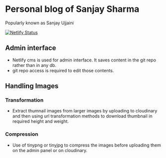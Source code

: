 # Personal blog of Sanjay Sharma

Popularly known as Sanjay Ujjaini

[![Netlify Status](https://api.netlify.com/api/v1/badges/dbc3d738-c943-4eea-ac60-b3df52c95b2a/deploy-status)](https://app.netlify.com/sites/photoarts/deploys)

## Admin interface

- Netlify cms is used for admin interface. It saves content in the git repo rather than in any db.
- git repo access is required to edit those contents.

## Handling Images

### Transformation

- Extract thumnail images from larger images by uploading to cloudinary and then using url transformation methods to download thumbnail in required height and weight.

### Compression

- Use of tinypng or tinyjpg to compress the images before uploading them on the admin panel or on cloudinary.
